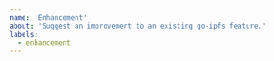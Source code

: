 ```yaml
---
name: 'Enhancement'
about: 'Suggest an improvement to an existing go-ipfs feature.'
labels:
  - enhancement
---
```


<!--
Note: If you'd like to suggest an idea related to IPWS but not specifically related to the go implementation, please file an issue at https://github.com/ipfs/ipfs instead

When requesting an _enhancement_, please be sure to include your motivation and try to be as specific as possible.
-->
